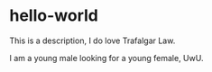 # hello-world
This is a description, I do love Trafalgar Law.

I am a young male looking for a young female, UwU.

